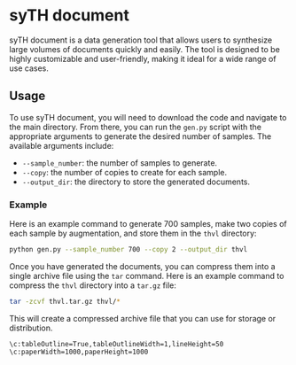 # syTH document
syTH document is a data generation tool that allows users to synthesize large volumes of documents quickly and easily. The tool is designed to be highly customizable and user-friendly, making it ideal for a wide range of use cases.

## Usage
To use syTH document, you will need to download the code and navigate to the main directory. From there, you can run the `gen.py` script with the appropriate arguments to generate the desired number of samples. The available arguments include:

- `--sample_number`: the number of samples to generate.
- `--copy`: the number of copies to create for each sample.
- `--output_dir`: the directory to store the generated documents.

### Example

Here is an example command to generate 700 samples, make two copies of each sample by augmentation, and store them in the `thvl` directory:

```sh
python gen.py --sample_number 700 --copy 2 --output_dir thvl
```

Once you have generated the documents, you can compress them into a single archive file using the `tar` command. Here is an example command to compress the `thvl` directory into a `tar.gz` file:

```sh
tar -zcvf thvl.tar.gz thvl/*
```

This will create a compressed archive file that you can use for storage or distribution.

```
\c:tableOutline=True,tableOutlineWidth=1,lineHeight=50
\c:paperWidth=1000,paperHeight=1000
```